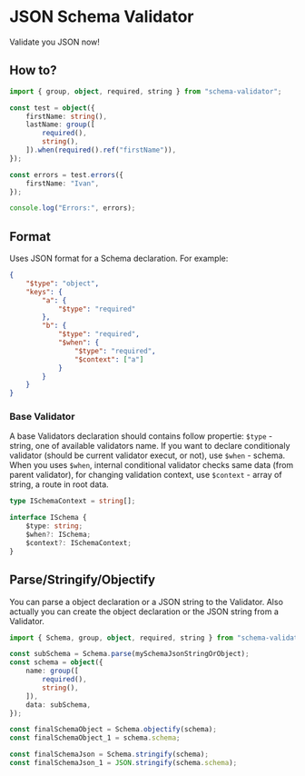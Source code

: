 # JSON Schema Validator

Validate you JSON now!

## How to?

```ts
import { group, object, required, string } from "schema-validator";

const test = object({
    firstName: string(),
    lastName: group([
        required(),
        string(),
    ]).when(required().ref("firstName")),
});

const errors = test.errors({
    firstName: "Ivan",
});

console.log("Errors:", errors);
```

## Format

Uses JSON format for a Schema declaration.
For example:

```json
{
    "$type": "object",
    "keys": {
        "a": {
            "$type": "required"
        },
        "b": {
            "$type": "required",
            "$when": {
                "$type": "required",
                "$context": ["a"]
            }
        }
    }
}
```

### Base Validator

A base Validators declaration should contains follow propertie: `$type` - string, one of available validators name. If you want to declare conditionaly validator (should be current validator execut, or not), use `$when` - schema. When you uses `$when`, internal conditional validator checks same data (from parent validator), for changing validation context, use `$context` - array of string, a route in root data.

```ts
type ISchemaContext = string[];

interface ISchema {
    $type: string;
    $when?: ISchema;
    $context?: ISchemaContext;
}
```

## Parse/Stringify/Objectify

You can parse a object declaration or a JSON string to the Validator.
Also actually you can create the object declaration or the JSON string from a Validator.

```ts
import { Schema, group, object, required, string } from "schema-validator";

const subSchema = Schema.parse(mySchemaJsonStringOrObject);
const schema = object({
    name: group([
        required(),
        string(),
    ]),
    data: subSchema,
});

const finalSchemaObject = Schema.objectify(schema);
const finalSchemaObject_1 = schema.schema;

const finalSchemaJson = Schema.stringify(schema);
const finalSchemaJson_1 = JSON.stringify(schema.schema);
```